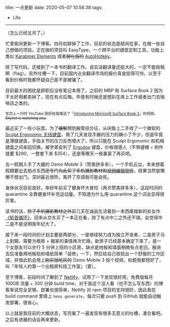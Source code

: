 title: 一点更新
date: 2020-05-07 10:56:38
tags:
- Life
---
（怎么已经五月了。）

忙里偷闲更新一下博客。四月初辞掉了工作，目前的状态是赋闲在家，在做一些自己想做的项目。正在做的项目叫 EasyType，一个跨平台的键盘定制工具，功能上类似 [Karabiner Elements](https://karabiner-elements.pqrs.org/) 或者<del>弱化版的</del> [AutoHotkey](https://www.autohotkey.com/)。

除了写代码，还接到了一本书的翻译工作。说实话翻译量还挺大的，一定不能拖稿啊（flag）。另外吐槽一下，目前国内业余翻译市场的报价真是低得可怜，以至于看到价格时我都怀疑自己是不是被骗了。

目前最大的困扰是辞职后没有笔记本用了。之前的 MBP 和 Surface Book 2 因为不太好用都卖掉了，现在有点后悔，毕竟有时候还是想趴在床上工作或者出门去咖啡店之类的。

<small>写完上一行时 YouTube 刚好给我推送了「[Introducing Microsoft Surface Book 3](https://www.youtube.com/watch?v=kYFnAnmwG5c)」的视频。<del>Skynet is watching you.</del></small>

最近买了一些小玩意。为了<del>缓解</del>预防腕管综合征，从闲鱼上二手收了一个微软的 [Sculpt Ergonomic 无线键盘](https://www.microsoft.com/accessories/en-us/products/keyboards/sculpt-ergonomic-desktop/l5v-00001)，用了几天发现手腕的压力的确小了不少，但是毕竟是薄膜键盘，手指关节的压力反而增大了，所以只能在 Sculpt Ergonomic 和机械键盘之间来回切换。被学弟安利了 [Ergodox](https://www.ergodox.io/) 键盘，价格很感人（不带键帽 + 附件就要 $290，一整套下来 $354），还是等哪天一夜暴富了再买吧。

五一假期入手了大疆的 Osmo Mobile 3（赞美拼多多），一个手机云台，本来想着假期要出去拍点东西<del>还专门为此买了手机摄影教材和[视频编辑软件](https://store.steampowered.com/app/1182920/Movavi_Video_Editor_Plus_2020/)</del>，结果当然是懒懒不想出门。深圳最近很热，离开了空调我可能会死。

身体状况目前良好。幸好年前买了健身环大冒险（再次赞美拼多多），这段时间的 quarantine 全靠健身环补充运动量。不知道为什么用 quarantine 这个词会显得很厉害。

读书的话，<del>除了手机摄影教材之外</del>前几天在诚品生活看到一本西尾维新的处女作[《斩首循环》](https://book.douban.com/subject/34434339/)，回来从京东买了一本正在看，除了有点中二之外还不错。会觉得中二是不是说明我年纪大了。

接下来一段时间的计划主要是两部分，一是继续努力成为独立开发者，二是房子马上到期，需要为租房 + 搬家的事情再次忙碌。新房子已经基本确定下来了，是一个女朋友可以步行 5 分钟上班的小区房，缺点是地板和墙面稍微有点老旧。搬进去后准备用地板贴和墙纸简单「装修」一下，然后给自己收拾出一个舒服的工作区域，并借此机会用上<del>刚买就吃灰的</del> Osmo Mobile 3 拍个视频，标题我都想好了，叫「年轻人的第一个出租房科技工作室」（雾）。

至于博客，前段时间了解到了 [Netlify](https://www.netlify.com/)，试用了一下发现很好用，免费版每月 100GB 流量 + 300 分钟 build time，对于我这个没人看（也不怎么写东西）的博客来说完全足够。部署也很简单，Netlify 对 npm 项目的支持很好，因此我在 build command 里填上 `hexo generate`，每次只要 push 到 GitHub 就能自动触发部署，很省心。

以上就是我目前的大概状态，写完看了一遍发现有很多无意义的吐槽，凑合看吧。之后有进展的话会再来更新。
